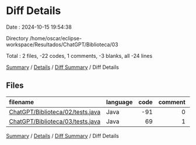 # Diff Details

Date : 2024-10-15 19:54:38

Directory /home/oscar/eclipse-workspace/Resultados/ChatGPT/Biblioteca/03

Total : 2 files,  -22 codes, 1 comments, -3 blanks, all -24 lines

[Summary](results.md) / [Details](details.md) / [Diff Summary](diff.md) / Diff Details

## Files
| filename | language | code | comment | blank | total |
| :--- | :--- | ---: | ---: | ---: | ---: |
| [ChatGPT/Biblioteca/02/tests.java](/ChatGPT/Biblioteca/02/tests.java) | Java | -91 | 0 | -17 | -108 |
| [ChatGPT/Biblioteca/03/tests.java](/ChatGPT/Biblioteca/03/tests.java) | Java | 69 | 1 | 14 | 84 |

[Summary](results.md) / [Details](details.md) / [Diff Summary](diff.md) / Diff Details